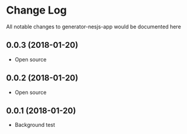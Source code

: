 # Change Log
All notable changes to generator-nesjs-app would be documented here

<a name="0.0.3"></a>
## 0.0.3 (2018-01-20)

* Open source

<a name="0.0.2"></a>
## 0.0.2 (2018-01-20)

* Open source

<a name="0.0.1"></a>
## 0.0.1 (2018-01-20)

* Background test